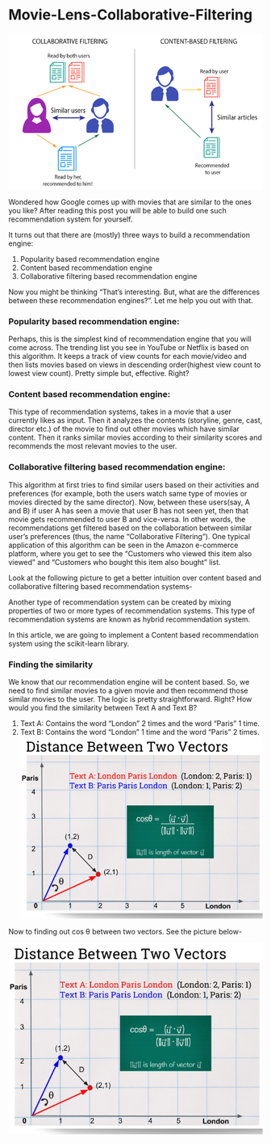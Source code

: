 # Movie-Lens-Collaborative-Filtering
![img](https://github.com/vishalbpatil1/Movie-Lens-Collaborative-Filtering/blob/main/img_.png)

Wondered how Google comes up with movies that are similar to the ones you like? After reading this post you will be able to build one such recommendation system for yourself.

It turns out that there are (mostly) three ways to build a recommendation engine:

1. Popularity based recommendation engine
2. Content based recommendation engine
3. Collaborative filtering based recommendation engine

Now you might be thinking “That’s interesting. But, what are the differences between these recommendation engines?”. Let me help you out with that.

### Popularity based recommendation engine:

Perhaps, this is the simplest kind of recommendation engine that you will come across. The trending list you see in YouTube or Netflix is based on this algorithm. It keeps a track of view counts for each movie/video and then lists movies based on views in descending order(highest view count to lowest view count). Pretty simple but, effective. Right?


### Content based recommendation engine:

This type of recommendation systems, takes in a movie that a user currently likes as input. Then it analyzes the contents (storyline, genre, cast, director etc.) of the movie to find out other movies which have similar content. Then it ranks similar movies according to their similarity scores and recommends the most relevant movies to the user.

### Collaborative filtering based recommendation engine:

This algorithm at first tries to find similar users based on their activities and preferences (for example, both the users watch same type of movies or movies directed by the same director). Now, between these users(say, A and B) if user A has seen a movie that user B has not seen yet, then that movie gets recommended to user B and vice-versa. In other words, the recommendations get filtered based on the collaboration between similar user’s preferences (thus, the name “Collaborative Filtering”). One typical application of this algorithm can be seen in the Amazon e-commerce platform, where you get to see the “Customers who viewed this item also viewed” and “Customers who bought this item also bought” list.


Look at the following picture to get a better intuition over content based and collaborative filtering based recommendation systems-


Another type of recommendation system can be created by mixing properties of two or more types of recommendation systems. This type of recommendation systems are known as hybrid recommendation system.

In this article, we are going to implement a Content based recommendation system using the scikit-learn library.

### Finding the similarity

We know that our recommendation engine will be content based. So, we need to find similar movies to a given movie and then recommend those similar movies to the user. The logic is pretty straightforward. Right?
How would you find the similarity between Text A and Text B?
1. Text A: Contains the word “London” 2 times and the word “Paris” 1 time.
2. Text B: Contains the word “London” 1 time and the word “Paris” 2 times.
![ab1](https://github.com/vishalbpatil1/Movie-Lens-Collaborative-Filtering/blob/main/ab11.png)


Now to finding out cos θ between two vectors. See the picture below-

![ab2](https://github.com/vishalbpatil1/Movie-Lens-Collaborative-Filtering/blob/main/ab11.png)

